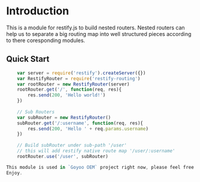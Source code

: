 Introduction
============
This is a module for restify.js to build nested routers.
Nested routers can help us to separate a big routing map into well structured pieces according to there coresponding modules.

Quick Start
-----------
```javascript
    var server = require('restify').createServer({})
    var RestifyRouter = require('restify-routing')
    var rootRouter = new RestifyRouter(server)
    rootRouter.get('/', function(req, res){
        res.send(200, 'Hello world!')
    })
    
    // Sub Routers
    var subRouter = new RestifyRouter()
    subRouter.get('/:username', function(req, res){
        res.send(200, 'Hello ' + req.params.username)
    })
    
    // Build subRouter under sub-path '/user'
    // this will add restify native route map '/user/:username'
    rootRouter.use('/user', subRouter)

This module is used in `Goyoo OEM` project right now, please feel free to post issues and merge requests. 
Enjoy.
